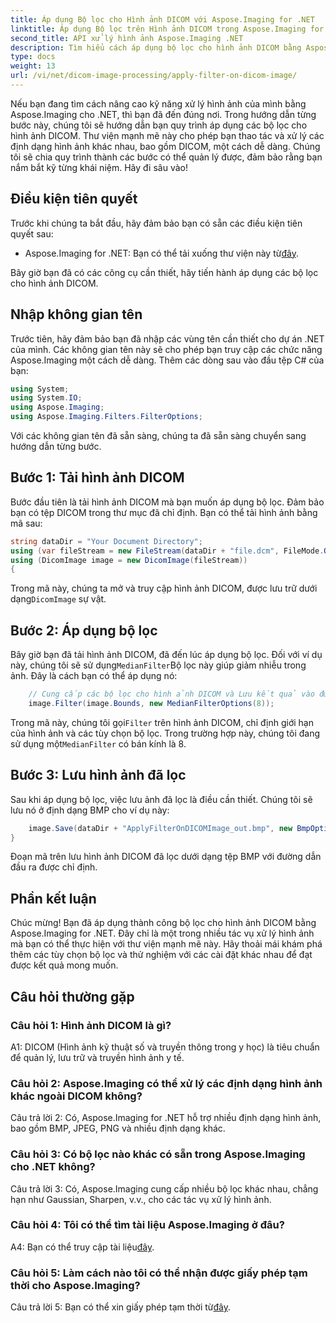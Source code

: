 ```yaml
---
title: Áp dụng Bộ lọc cho Hình ảnh DICOM với Aspose.Imaging for .NET
linktitle: Áp dụng Bộ lọc trên Hình ảnh DICOM trong Aspose.Imaging for .NET
second_title: API xử lý hình ảnh Aspose.Imaging .NET
description: Tìm hiểu cách áp dụng bộ lọc cho hình ảnh DICOM bằng Aspose.Imaging for .NET. Tăng cường xử lý hình ảnh y tế một cách dễ dàng.
type: docs
weight: 13
url: /vi/net/dicom-image-processing/apply-filter-on-dicom-image/
---
```

Nếu bạn đang tìm cách nâng cao kỹ năng xử lý hình ảnh của mình bằng Aspose.Imaging cho .NET, thì bạn đã đến đúng nơi. Trong hướng dẫn từng bước này, chúng tôi sẽ hướng dẫn bạn quy trình áp dụng các bộ lọc cho hình ảnh DICOM. Thư viện mạnh mẽ này cho phép bạn thao tác và xử lý các định dạng hình ảnh khác nhau, bao gồm DICOM, một cách dễ dàng. Chúng tôi sẽ chia quy trình thành các bước có thể quản lý được, đảm bảo rằng bạn nắm bắt kỹ từng khái niệm. Hãy đi sâu vào!

## Điều kiện tiên quyết

Trước khi chúng ta bắt đầu, hãy đảm bảo bạn có sẵn các điều kiện tiên quyết sau:

-  Aspose.Imaging for .NET: Bạn có thể tải xuống thư viện này từ[đây](https://releases.aspose.com/imaging/net/).

Bây giờ bạn đã có các công cụ cần thiết, hãy tiến hành áp dụng các bộ lọc cho hình ảnh DICOM.

## Nhập không gian tên

Trước tiên, hãy đảm bảo bạn đã nhập các vùng tên cần thiết cho dự án .NET của mình. Các không gian tên này sẽ cho phép bạn truy cập các chức năng Aspose.Imaging một cách dễ dàng. Thêm các dòng sau vào đầu tệp C# của bạn:

```csharp
using System;
using System.IO;
using Aspose.Imaging;
using Aspose.Imaging.Filters.FilterOptions;
```

Với các không gian tên đã sẵn sàng, chúng ta đã sẵn sàng chuyển sang hướng dẫn từng bước.

## Bước 1: Tải hình ảnh DICOM

Bước đầu tiên là tải hình ảnh DICOM mà bạn muốn áp dụng bộ lọc. Đảm bảo bạn có tệp DICOM trong thư mục đã chỉ định. Bạn có thể tải hình ảnh bằng mã sau:

```csharp
string dataDir = "Your Document Directory";
using (var fileStream = new FileStream(dataDir + "file.dcm", FileMode.Open, FileAccess.Read))
using (DicomImage image = new DicomImage(fileStream))
{
```

 Trong mã này, chúng ta mở và truy cập hình ảnh DICOM, được lưu trữ dưới dạng`DicomImage` sự vật.

## Bước 2: Áp dụng bộ lọc

 Bây giờ bạn đã tải hình ảnh DICOM, đã đến lúc áp dụng bộ lọc. Đối với ví dụ này, chúng tôi sẽ sử dụng`MedianFilter`Bộ lọc này giúp giảm nhiễu trong ảnh. Đây là cách bạn có thể áp dụng nó:

```csharp
    // Cung cấp các bộ lọc cho hình ảnh DICOM và Lưu kết quả vào đường dẫn đầu ra.
    image.Filter(image.Bounds, new MedianFilterOptions(8));
```

 Trong mã này, chúng tôi gọi`Filter` trên hình ảnh DICOM, chỉ định giới hạn của hình ảnh và các tùy chọn bộ lọc. Trong trường hợp này, chúng tôi đang sử dụng một`MedianFilter` có bán kính là 8.

## Bước 3: Lưu hình ảnh đã lọc

Sau khi áp dụng bộ lọc, việc lưu ảnh đã lọc là điều cần thiết. Chúng tôi sẽ lưu nó ở định dạng BMP cho ví dụ này:

```csharp
    image.Save(dataDir + "ApplyFilterOnDICOMImage_out.bmp", new BmpOptions());
}
```

Đoạn mã trên lưu hình ảnh DICOM đã lọc dưới dạng tệp BMP với đường dẫn đầu ra được chỉ định.

## Phần kết luận

Chúc mừng! Bạn đã áp dụng thành công bộ lọc cho hình ảnh DICOM bằng Aspose.Imaging for .NET. Đây chỉ là một trong nhiều tác vụ xử lý hình ảnh mà bạn có thể thực hiện với thư viện mạnh mẽ này. Hãy thoải mái khám phá thêm các tùy chọn bộ lọc và thử nghiệm với các cài đặt khác nhau để đạt được kết quả mong muốn.

## Câu hỏi thường gặp

### Câu hỏi 1: Hình ảnh DICOM là gì?

A1: DICOM (Hình ảnh kỹ thuật số và truyền thông trong y học) là tiêu chuẩn để quản lý, lưu trữ và truyền hình ảnh y tế.

### Câu hỏi 2: Aspose.Imaging có thể xử lý các định dạng hình ảnh khác ngoài DICOM không?

Câu trả lời 2: Có, Aspose.Imaging for .NET hỗ trợ nhiều định dạng hình ảnh, bao gồm BMP, JPEG, PNG và nhiều định dạng khác.

### Câu hỏi 3: Có bộ lọc nào khác có sẵn trong Aspose.Imaging cho .NET không?

Câu trả lời 3: Có, Aspose.Imaging cung cấp nhiều bộ lọc khác nhau, chẳng hạn như Gaussian, Sharpen, v.v., cho các tác vụ xử lý hình ảnh.

### Câu hỏi 4: Tôi có thể tìm tài liệu Aspose.Imaging ở đâu?

 A4: Bạn có thể truy cập tài liệu[đây](https://reference.aspose.com/imaging/net/).

### Câu hỏi 5: Làm cách nào tôi có thể nhận được giấy phép tạm thời cho Aspose.Imaging?

 Câu trả lời 5: Bạn có thể xin giấy phép tạm thời từ[đây](https://purchase.aspose.com/temporary-license/).